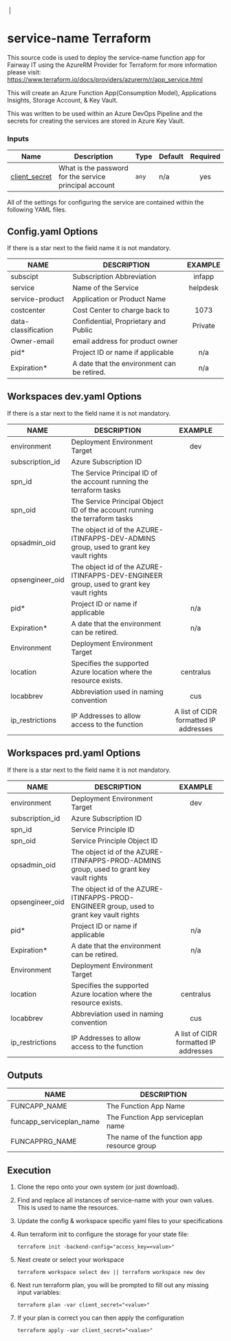 ​            |

# service-name Terraform

This source code is used to deploy the service-name function app for Fairway IT using the AzureRM Provider for Terraform for more information please visit: <https://www.terraform.io/docs/providers/azurerm/r/app_service.html>

This will create an Azure Function App(Consumption Model), Applications Insights, Storage Account, & Key Vault.

This was written to be used within an Azure DevOps Pipeline and the secrets for creating the services are stored in Azure Key Vault.

### Inputs

| Name                                     | Description                                            | Type  | Default | Required |
| ---------------------------------------- | ------------------------------------------------------ | ----- | ------- | :------: |
| [client\_secret](#input\_client\_secret) | What is the password for the service principal account | `any` | n/a     |   yes    |

All of the settings for configuring the service are contained within the following YAML files.

## Config.yaml Options

If there is a star next to the field name it is not mandatory.

| NAME                | DESCRIPTION                                 | EXAMPLE  |
| ------------------- | ------------------------------------------- | :------: |
| subscipt            | Subscription Abbreviation                   |  infapp  |
| service             | Name of the Service                         | helpdesk |
| service-product     | Application  or Product Name                |          |
| costcenter          | Cost Center to charge back to               |   1073   |
| data-classification | Confidential, Proprietary and Public        | Private  |
| Owner-email         | email address for product owner             |          |
| pid*                | Project ID or name if applicable            |   n/a    |
| Expiration*         | A date that the environment can be retired. |   n/a    |

## Workspaces dev.yaml Options

If there is a star next to the field name it is not mandatory.

| NAME            | DESCRIPTION                                                  |                EXAMPLE                |
| --------------- | ------------------------------------------------------------ | :-----------------------------------: |
| environment     | Deployment Environment Target                                |                  dev                  |
| subscription_id | Azure Subscription ID                                        |                                       |
| spn_id          | The Service Principal ID of the account running the terraform tasks |                                       |
| spn_oid         | The Service Principal Object ID of the account running the terraform tasks |                                       |
| opsadmin_oid    | The object id of the AZURE-ITINFAPPS-DEV-ADMINS group, used to grant key vault rights |                                       |
| opsengineer_oid | The object id of the AZURE-ITINFAPPS-DEV-ENGINEER group, used to grant key vault rights |                                       |
| pid*            | Project ID or name if applicable                             |                  n/a                  |
| Expiration*     | A date that the environment can be retired.                  |                  n/a                  |
| Environment     | Deployment Environment Target                                |                                       |
| location        | Specifies the supported Azure location where the resource exists. |               centralus               |
| locabbrev       | Abbreviation used in naming convention                       |                  cus                  |
| ip_restrictions | IP Addresses to allow access to the function                 | A list of CIDR formatted IP addresses |

## Workspaces prd.yaml Options

If there is a star next to the field name it is not mandatory.

| NAME            | DESCRIPTION                                                  |                EXAMPLE                |
| --------------- | ------------------------------------------------------------ | :-----------------------------------: |
| environment     | Deployment Environment Target                                |                  dev                  |
| subscription_id | Azure Subscription ID                                        |                                       |
| spn_id          | Service Principle ID                                         |                                       |
| spn_oid         | Service Principle Object ID                                  |                                       |
| opsadmin_oid    | The object id of the AZURE-ITINFAPPS-PROD-ADMINS group, used to grant key vault rights |                                       |
| opsengineer_oid | The object id of the AZURE-ITINFAPPS-PROD-ENGINEER group, used to grant key vault rights |                                       |
| pid*            | Project ID or name if applicable                             |                  n/a                  |
| Expiration*     | A date that the environment can be retired.                  |                  n/a                  |
| Environment     | Deployment Environment Target                                |                                       |
| location        | Specifies the supported Azure location where the resource exists. |               centralus               |
| locabbrev       | Abbreviation used in naming convention                       |                  cus                  |
| ip_restrictions | IP Addresses to allow access to the function                 | A list of CIDR formatted IP addresses |

## Outputs

| NAME                     | DESCRIPTION                                 |
| ------------------------ | ------------------------------------------- |
| FUNCAPP_NAME             | The Function App Name                       |
| funcapp_serviceplan_name | The Function App serviceplan name           |
| FUNCAPPRG_NAME           | The name of the function app resource group |

## Execution

1. Clone the repo onto your own system (or just download).

2.  Find and replace all instances of service-name with your own values. This is used to name the resources. 

3. Update the config & workspace specific yaml files to your specifications

4. Run terraform init to configure the storage for your state file:

   ```hcl
   terraform init -backend-config="access_key=<value>"
   ```

5. Next create or select your workspace

   ```
   terraform workspace select dev || terraform workspace new dev
   ```

6. Next run terraform plan, you will be prompted to fill out any missing input variables:

   ```
   terraform plan -var client_secret="<value>"
   ```

7. If your plan is correct you can then apply the configuration

   ```
   terraform apply -var client_secret="<value>"
   ```

   

